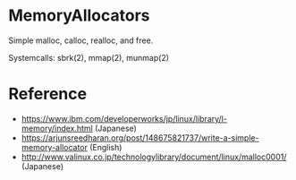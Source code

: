 # MemoryAllocators

Simple malloc, calloc, realloc, and free.

Systemcalls: sbrk(2), mmap(2), munmap(2)

# Reference

 - https://www.ibm.com/developerworks/jp/linux/library/l-memory/index.html (Japanese)
 - https://arjunsreedharan.org/post/148675821737/write-a-simple-memory-allocator (English)
 - http://www.valinux.co.jp/technologylibrary/document/linux/malloc0001/ (Japanese)
